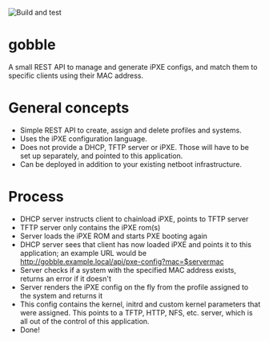 ![Build and test](https://github.com/evanebb/gobble/actions/workflows/go.yml/badge.svg)
# gobble

A small REST API to manage and generate iPXE configs, and match them to specific clients using their MAC address.

# General concepts

- Simple REST API to create, assign and delete profiles and systems.
- Uses the iPXE configuration language.
- Does not provide a DHCP, TFTP server or iPXE. Those will have to be set up separately, and pointed to this application.
- Can be deployed in addition to your existing netboot infrastructure.

# Process

- DHCP server instructs client to chainload iPXE, points to TFTP server
- TFTP server only contains the iPXE rom(s)
- Server loads the iPXE ROM and starts PXE booting again
- DHCP server sees that client has now loaded iPXE and points it to this application; an example URL would be http://gobble.example.local/api/pxe-config?mac=$servermac
- Server checks if a system with the specified MAC address exists, returns an error if it doesn't
- Server renders the iPXE config on the fly from the profile assigned to the system and returns it
- This config contains the kernel, initrd and custom kernel parameters that were assigned. This points to a TFTP, HTTP, NFS, etc. server, which is all out of the control of this application.
- Done!
